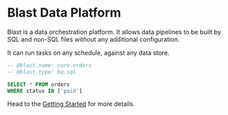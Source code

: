 # Blast Data Platform
Blast is a data orchestration platform. It allows data pipelines to be built by SQL and non-SQL files without any additional configuration. 

It can run tasks on any schedule, against any data store.

```sql
-- @blast.name: core.orders
-- @blast.type: bq.sql

SELECT * FROM orders
WHERE status IN ['paid']
```

Head to the [Getting Started](project/project_structure.md) for more details.
